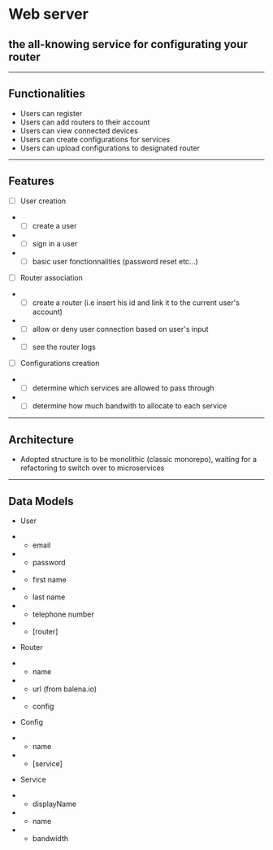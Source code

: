 # Web server

## the all-knowing service for configurating your router

---

## Functionalities
 - Users can register
 - Users can add routers to their account
 - Users can view connected devices
 - Users can create configurations for services
 - Users can upload configurations to designated router

---

## Features

- [ ] User creation
- - [ ] create a user
- - [ ] sign in a user
- - [ ] basic user fonctionnalities (password reset etc...)
- [ ] Router association
- - [ ] create a router (i.e insert his id and link it to the current user's account)
- - [ ] allow or deny user connection based on user's input
- - [ ] see the router logs
- [ ] Configurations creation
- - [ ] determine which services are allowed to pass through
- - [ ] determine how much bandwith to allocate to each service

---

## Architecture

- Adopted structure is to be monolithic (classic monorepo), waiting for a refactoring to switch over to microservices

---

## Data Models

- User
- - email
- - password
- - first name
- - last name
- - telephone number
- - [router]

- Router
- - name
- - url (from balena.io)
- - config

- Config
- - name
- - [service]

- Service
- - displayName
- - name
- - bandwidth